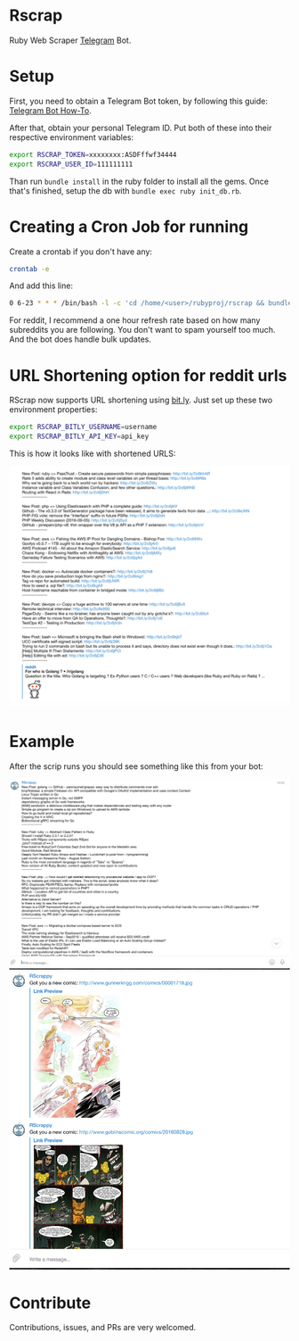 # Rscrap

Ruby Web Scraper [Telegram](https://telegram.org/) Bot.

# Setup

First, you need to obtain a Telegram Bot token, by following this guide: [Telegram Bot How-To](https://core.telegram.org/bots).

After that, obtain your personal Telegram ID. Put both of these into their respective environment variables:

```bash
export RSCRAP_TOKEN=xxxxxxxx:ASDFffwf34444
export RSCRAP_USER_ID=111111111
```

Than run `bundle install` in the ruby folder to install all the gems. Once that's finished, setup the db with `bundle exec ruby init_db.rb`.

# Creating a Cron Job for running

Create a crontab if you don't have any:
```bash
crontab -e
```

And add this line:

```bash
0 6-23 * * * /bin/bash -l -c 'cd /home/<user>/rubyproj/rscrap && bundle exec ruby scripts/reddit.rb'
```

For reddit, I recommend a one hour refresh rate based on how many subreddits you are following. You don't want to spam yourself too much. And the bot does handle bulk updates.

# URL Shortening option for reddit urls

RScrap now supports URL shortening using [bit.ly](https://bit.ly). Just set up these two environment properties:

```bash
export RSCRAP_BITLY_USERNAME=username
export RSCRAP_BITLY_API_KEY=api_key
```

This is how it looks like with shortened URLS:

![shorten](shorten.png)

# Example

After the scrip runs you should see something like this from your bot:

![rscrap1](rscrap1.png)
![rscrap2](rscrap2.png)


# Contribute

Contributions, issues, and PRs are very welcomed.

